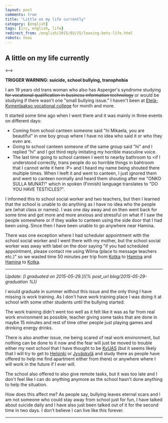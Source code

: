 ```yaml
---
layout: post
comments: true
title: "Little on my life currently"
category: [english]
tags: [irc, english, life]
redirect_from: /english/2015/03/25/leaving-bots-life.html
robots: noai
---
```


## A little on my life currently

<-->

**TRIGGER WARNING: suicide, school bullying, transphobia**

I am 19 years old trans woman who also has Asperger's syndrome
studying <s>for vocational qualification in business information
technology</s> or would be studying if there wasn't one "small bullying
issue." I haven't been at
[Etelä-Kymenlaakso vocational college](https://ekami.fi/in-english) for
month and more.

It started some time ago when I went there and it was mainly in three
events on different days:

- Coming from school canteen someone said "hi Mikaela, you are beautiful"
  in one boy group where I have no idea who said it or who they even are.
- Going to school canteen someone of the same group said "hi" and I replied
  "hi" and I got third reply imitating my horrible masculine voice.
- The last time going to school canteen I went to nearby bathroom to
  \<if I understood correctly, trans people do so horrible things in
  bahtroom that I cannot write it here :P\> and I heard my name being
  shouted there multiple times. When I leeft it and went to canteen, I
  just ignored them and went to canteen normally and heard them shouting
  after me "ONKO SULLA MUNAT!" which in spoken (Finnish) language
  translates to "DO YOU HAVE TESTICLES?".

I informed this to school social worker and two teachers, but then I
learned that the school is unable to do anything as I have no idea who
the people are (what class or names). I was one day away and on then went
back for some time and got more and more anxious and stressful on what
if I saw the people somewhere or if they walke to canteen using the side
door that I had been using. Since then I have been unable to go anywhere
near Hamina.

There was one exception where I had scheduler appointment with the school
social worker and I went there with my mother, but the school social
worker was away with label on the door saying "if you had scheduled
appointment, please contact me using Wilma (place to message teachers
etc.)" so we wasted time 50 minutes per trip from [Kotka] to [Hamina] and
[Hamina] to [Kotka].

[kotka]: https://www.kotka.fi/en/residents
[hamina]: https://hamina.fi/en/

---

_Update:
[I graduated on 2015-05-29.]({% post_url blog/2015-05-29-graduation %})_

I would graduate in summer without this issue and the only thing I have
missing is work training. As I don't have work training place I was doing
it at school with some other students until the bullying started.

The work training didn't went too well as it felt like it was as far
from real work environment as possible, teacher giving some tasks that are
done in maybe 15 minutes and rest of time other people just playing games
and drinking energy drinks.

There is also another issue, me being scared of real work environment, but
nothing can be done to it now and the fear will just be moved to trouble
either my next school that I have thought to be
[KyUAS](https://www.kyamk.fi/Frontpage) (but it seems likely that I will
try to get to [Helsinki] or [Jyväskylä] and study there as people have
offered to help me find apartment either from there) or anywhere where I
will work in the future if I ever will.

[helsinki]: https://www.hel.fi/www/helsinki/en
[jyväskylä]: https://www.hel.fi/www/helsinki/en

The school also offered to also give remote tasks, but it was too late and
I don't feel like I can do anything anymore as the school hasn't done
anything to help the situation.

How does this affect me? As people say, bullying leaves eternal scars and I
am not someone who could stay away from school just for fun, I have talked
about suicide daily and I have also just been talked out of it for the
second time in two days. I don't believe I can live like this forever.

---
